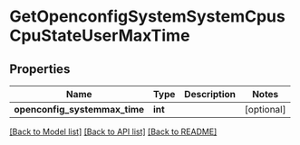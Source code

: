 # GetOpenconfigSystemSystemCpusCpuStateUserMaxTime

## Properties
Name | Type | Description | Notes
------------ | ------------- | ------------- | -------------
**openconfig_systemmax_time** | **int** |  | [optional] 

[[Back to Model list]](../README.md#documentation-for-models) [[Back to API list]](../README.md#documentation-for-api-endpoints) [[Back to README]](../README.md)


